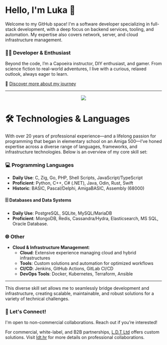 # Hello, I'm Luka 👋

Welcome to my GitHub space! I'm a software developer specializing in full-stack development, with a deep focus on backend services, tooling, and automation. My expertise also covers network, server, and cloud infrastructure management.

### 👨‍💻 Developer & Enthusiast
Beyond the code, I’m a Capoeira instructor, DIY enthusiast, and gamer. From science fiction to real-world adventures, I live with a curious, relaxed outlook, always eager to learn.

🔗 [Discover more about my journey](https://lukavoid.xyz)

---

<p align="center">
  <img align="center" src="https://github-readme-stats-arvvoid.vercel.app/api?username=arvvoid&show_icons=true&hide_title=true&include_all_commits=true&show=prs_merged,prs_merged_percentage&rank_icon=github&count_private=true&theme=merko" />
</p>

# 🛠️ Technologies & Languages

With over 20 years of professional experience—and a lifelong passion for programming that began in elementary school on an Amiga 500—I’ve honed expertise across a diverse range of languages, frameworks, and infrastructure technologies. Below is an overview of my core skill set:

### 💻 Programming Languages
- **Daily Use**: C, Zig, Go, PHP, Shell Scripts, JavaScript/TypeScript
- **Proficient**: Python, C++, C# (.NET), Java, Odin, Rust, Swift
- **Historic**: BASIC, Pascal/Delphi, AmigaBASIC, Assembly (68000)

#### 🗄️ **Databases and Data Systems**
- **Daily Use**: PostgreSQL, SQLite, MySQL/MariaDB
- **Proficient**: MongoDB, Redis, Cassandra/Hydra, Elasticsearch, MS SQL, Oracle Database.

### 🌐 Other
- **Cloud & Infrastructure Management**: 
  - **Cloud**: Extensive experience managing cloud and hybrid infrastructures
  - **Tools**: Custom solutions and automation for optimized workflows
  - **CI/CD**: Jenkins, GitHub Actions, GitLab CI/CD
  - **DevOps Tools**: Docker, Kubernetes, Terraform, Ansible
---

This diverse skill set allows me to seamlessly bridge development and infrastructure, creating scalable, maintainable, and robust solutions for a variety of technical challenges.

### 🤝 Let's Connect!

I'm open to non-commercial collaborations. Reach out if you’re interested!

For commercial, white-label, and B2B partnerships, [L.D.T Ltd](https://github.com/l-d-t) offers custom solutions. Visit [ldt.hr](https://ldt.hr) for more details on professional collaborations.

